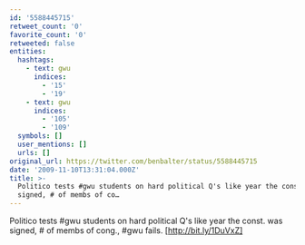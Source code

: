 ```yaml
---
id: '5588445715'
retweet_count: '0'
favorite_count: '0'
retweeted: false
entities:
  hashtags:
    - text: gwu
      indices:
        - '15'
        - '19'
    - text: gwu
      indices:
        - '105'
        - '109'
  symbols: []
  user_mentions: []
  urls: []
original_url: https://twitter.com/benbalter/status/5588445715
date: '2009-11-10T13:31:04.000Z'
title: >-
  Politico tests #gwu students on hard political Q's like year the const. was
  signed, # of membs of co…
---
```


Politico tests #gwu students on hard political Q's like year the const. was signed, # of membs of cong., #gwu fails. [http://bit.ly/1DuVxZ]